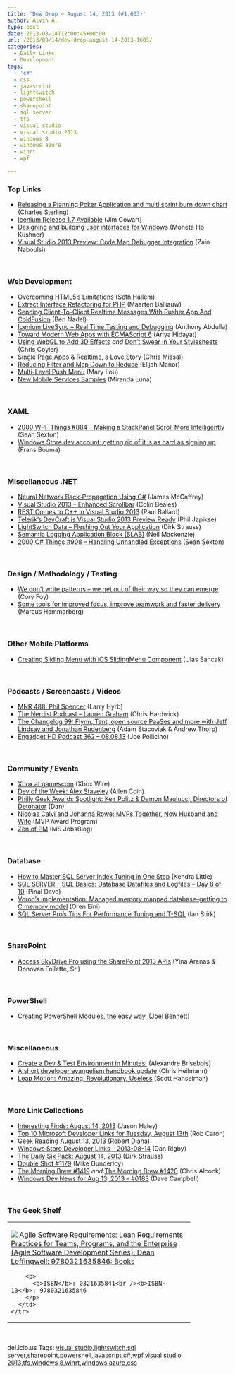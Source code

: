 ```yaml
---
title: 'Dew Drop – August 14, 2013 (#1,603)'
author: Alvin A.
type: post
date: 2013-08-14T12:00:45+00:00
url: /2013/08/14/dew-drop-august-14-2013-1603/
categories:
  - Daily Links
  - Development
tags:
  - 'c#'
  - css
  - javascript
  - lightswitch
  - powershell
  - sharepoint
  - sql server
  - tfs
  - visual studio
  - visual studio 2013
  - windows 8
  - windows azure
  - winrt
  - wpf

---
```

### <a name="top"></a>Top Links

  * <a href="http://blogs.msdn.com/b/visualstudioalm/archive/2013/08/14/releasing-a-planning-poker-application-and-multi-sprint-burn-down-chart.aspx" target="_blank">Releasing a Planning Poker Application and multi sprint burn down chart</a> (Charles Sterling)
  * <a href="http://www.icenium.com/blog/icenium-team-blog/2013/08/13/icenium-release-1.7-available" target="_blank">Icenium Release 1.7 Available</a> (Jim Cowart)
  * <a href="http://blogs.windows.com/windows/b/appbuilder/archive/2013/08/13/designing-and-building-user-interfaces-for-windows.aspx" target="_blank">Designing and building user interfaces for Windows</a> (Moneta Ho Kushner)
  * <a href="http://feedproxy.google.com/~r/zainnab/~3/JNSfcrf8v7A/visual-studio-2013-preview-code-map-debugger-integration.aspx" target="_blank">Visual Studio 2013 Preview: Code Map Debugger Integration</a> (Zain Naboulsi)

&#160;

### <a name="web"></a>Web Development

  * <a href="http://www.drdobbs.com/web-development/overcoming-html5s-limitations/240159696" target="_blank">Overcoming HTML5&#8217;s Limitations</a> (Seth Hallem)
  * <a href="http://blog.jetbrains.com/phpstorm/2013/08/extract-interface-refactoring-for-php/?utm_source=rss&utm_medium=rss&utm_campaign=extract-interface-refactoring-for-php" target="_blank">Extract Interface Refactoring for PHP</a> (Maarten Balliauw)
  * <a href="http://www.bennadel.com/blog/2508-Sending-Client-To-Client-Realtime-Messages-With-Pusher-App-And-ColdFusion.htm" target="_blank">Sending Client-To-Client Realtime Messages With Pusher App And ColdFusion</a> (Ben Nadel)
  * <a href="http://feedproxy.google.com/~r/Telerik/~3/RtkANgzJiAs/icenium-livesync---real-time-testing-and-debugging" target="_blank">Icenium LiveSync &#8211; Real Time Testing and Debugging</a> (Anthony Abdulla)
  * <a href="http://feedproxy.google.com/~r/extblog/~3/W9hZm2XNUMk/" target="_blank">Toward Modern Web Apps with ECMAScript 6</a> (Ariya Hidayat)
  * <a href="http://html5hub.com/using-webgl-to-add-3d-effects-to-your-website/" target="_blank">Using WebGL to Add 3D Effects</a> _and_ <a href="http://dt.deviantart.com/journal/We-Give-a-F-How-the-Site-Loads-392679726" target="_blank">Don’t Swear in Your Stylesheets</a> (Chris Coyier)
  * <a href="http://feedproxy.google.com/~r/LosTechies/~3/9ybJJLGCB-o/" target="_blank">Single Page Apps & Realtime, a Love Story</a> (Chris Missal)
  * <a href="http://www.elijahmanor.com/2013/08/reducing-filter-and-map-down-to-reduce.html" target="_blank">Reducing Filter and Map Down to Reduce</a> (Elijah Manor)
  * <a href="http://feedproxy.google.com/~r/tympanus/~3/q9S6lUlNphk/" target="_blank">Multi-Level Push Menu</a> (Mary Lou)
  * <a href="http://blogs.msdn.com/b/windowsazure/archive/2013/08/13/new-mobile-services-samples.aspx" target="_blank">New Mobile Services Samples</a> (Miranda Luna)

&#160;

### <a name="silverlight"></a>XAML

  * <a href="http://wpf.2000things.com/2013/08/14/884-making-a-stackpanel-scroll-more-intelligently/" target="_blank">2000 WPF Things #884 – Making a StackPanel Scroll More Intelligently</a> (Sean Sexton)
  * <a href="http://feedproxy.google.com/~r/FransBouma/~3/Dm715q2eV3E/windows-store-account-getting-rid-of-it-is-as-hard-as-signing-up.aspx" target="_blank">Windows Store dev account: getting rid of it is as hard as signing up</a> (Frans Bouma)

&#160;

### <a name="dotnet"></a>Miscellaneous .NET

  * <a href="http://visualstudiomagazine.com/articles/2013/08/01/neural-network-back-propagation-using-c.aspx" target="_blank">Neural Network Back-Propagation Using C#</a> (James McCaffrey)
  * <a href="http://blogs.msdn.com/b/visualstudiouk/archive/2013/08/13/visual-studio-2013-enhanced-scrollbar.aspx" target="_blank">Visual Studio 2013 – Enhanced Scrollbar</a> (Colin Beales)
  * <a href="http://blog.pluralsight.com/2013/08/13/rest-comes-to-c-in-visual-studio-2013/" target="_blank">REST Comes to C++ in Visual Studio 2013</a> (Paul Ballard)
  * <a href="http://feedproxy.google.com/~r/Telerik/~3/wOxHR6lt_No/telerik-s-devcraft-is-visual-studio-2013-preview-ready" target="_blank">Telerik’s DevCraft is Visual Studio 2013 Preview Ready</a> (Phil Japikse)
  * <a href="http://feeds.feedblitz.com/~/44949403/0/dirkstrauss~LightSwitch-Data-Fleshing-Out-Your-Application" target="_blank">LightSwitch Data – Fleshing Out Your Application</a> (Dirk Strauss)
  * <a href="http://convective.wordpress.com/2013/08/12/semantic-logging-application-block-slab/" target="_blank">Semantic Logging Application Block (SLAB)</a> (Neil Mackenzie)
  * <a href="http://csharp.2000things.com/2013/08/14/908-handling-unhandled-exceptions/" target="_blank">2000 C# Things #908 – Handling Unhandled Exceptions</a> (Sean Sexton)

&#160;

### <a name="design"></a>Design / Methodology / Testing

  * <a href="http://blog.coryfoy.com/2013/08/we-dont-write-patterns-we-get-out-of-their-way-so-they-can-emerge/" target="_blank">We don’t write patterns – we get out of their way so they can emerge</a> (Cory Foy)
  * <a href="http://feedproxy.google.com/~r/CodeBetter/~3/sTZQt1ftqqM/" target="_blank">Some tools for improved focus, improve teamwork and faster delivery</a> (Marcus Hammarberg)

&#160;

### <a name="mobile"></a>Other Mobile Platforms

  * <a href="http://feedproxy.google.com/~r/iosdevblog/~3/TYVnQ6OBfxA/" target="_blank">Creating Sliding Menu with iOS SlidingMenu Component</a> (Ulas Sancak)

&#160;

### <a name="podcasts"></a>Podcasts / Screencasts / Videos

  * <a href="http://feedproxy.google.com/~r/MajorNelsonblogcast/~3/znaDcIAL87U/" target="_blank">MNR 488: Phil Spencer</a> (Larry Hyrb)
  * <a href="http://nerdist.libsyn.com/lauren-graham" target="_blank">The Nerdist Podcast &#8211; Lauren Graham</a> (Chris Hardwick)
  * <a href="http://5by5.tv/changelog/99" target="_blank">The Changelog 99: Flynn, Tent, open source PaaSes and more with Jeff Lindsay and Jonathan Rudenberg</a> (Adam Stacoviak & Andrew Thorp)
  * <a href="http://www.engadget.com/2013/08/13/engadget-hd-podcast-362/?utm_medium=feed&utm_source=Feed_Classic&utm_campaign=Engadget" target="_blank">Engadget HD Podcast 362 &#8211; 08.08.13</a> (Joe Pollicino)

&#160;

### <a name="events"></a>Community / Events

  * <a href="http://news.xbox.com/2013/08/xbox-one-gamescom" target="_blank">Xbox at gamescom</a> (Xbox Wire)
  * <a href="http://feeds.dzone.com/~r/zones/dotnet/~3/WOmp-NmZux0/dev-week-alex-staveley" target="_blank">Dev of the Week: Alex Staveley</a> (Allen Coin)
  * <a href="http://www.geekadelphia.com/2013/08/13/philly-geek-awards-spotlight-keir-politz-damon-maulucci-directors-of-detonator/" target="_blank">Philly Geek Awards Spotlight: Keir Politz & Damon Maulucci, Directors of Detonator</a> (Dan)
  * <a href="http://blogs.msdn.com/b/mvpawardprogram/archive/2013/08/13/nicolas-calvi-and-johanna-rowe-mvps-together-now-husband-and-wife.aspx" target="_blank">Nicolas Calvi and Johanna Rowe: MVPs Together, Now Husband and Wife</a> (MVP Award Program)
  * <a href="http://feeds.microsoftjobsblog.com/~r/MicrosoftJobsBlog/~3/EH8HCbNxrgU/" target="_blank">Zen of PM</a> (MS JobsBlog)

&#160;

### <a name="sql"></a>Database

  * <a href="http://feedproxy.google.com/~r/BrentOzar-SqlServerDba/~3/sy0svrLP6vI/" target="_blank">How to Master SQL Server Index Tuning in One Step</a> (Kendra Little)
  * <a href="http://blog.sqlauthority.com/2013/08/14/sql-server-sql-basics-database-datafiles-and-logfiles-day-8-of-10/" target="_blank">SQL SERVER – SQL Basics: Database Datafiles and Logfiles – Day 8 of 10</a> (Pinal Dave)
  * <a href="http://feedproxy.google.com/~r/AyendeRahien/~3/b4AGBspR7KY/vorons-implementation-managed-memory-mapped-database-getting-to-c-memory-model" target="_blank">Voron’s implementation: Managed memory mapped database–getting to C memory model</a> (Oren Eini)
  * <a href="http://www.i-programmer.info/news/84-database/6237-sql-server-pros-tips-for-performance-tuning-and-t-sql.html" target="_blank">SQL Server Pro&#8217;s Tips For Performance Tuning and T-SQL</a> (Ian Stirk)

&#160;

### <a name="sp"></a>SharePoint

  * <a href="http://blogs.msdn.com/b/sharepointdev/archive/2013/08/13/access-skydrive-pro-using-the-sharepoint-2013-apis.aspx" target="_blank">Access SkyDrive Pro using the SharePoint 2013 APIs</a> (Yina Arenas & Donovan Follette, Sr.)

&#160;

### <a name="ps"></a>PowerShell

  * <a href="http://huddledmasses.org/creating-powershell-modules-the-easy-way/" target="_blank">Creating PowerShell Modules, the easy way.</a> (Joel Bennett)

&#160;

### <a name="misc"></a>Miscellaneous

  * <a href="http://alexandrebrisebois.wordpress.com/2013/08/13/create-a-dev-test-environment-in-minutes/" target="_blank">Create a Dev & Test Environment in Minutes!</a> (Alexandre Brisebois)
  * <a href="http://christianheilmann.com/2013/08/13/a-short-developer-evangelism-handbook-update/" target="_blank">A short developer evangelism handbook update</a> (Chris Heilmann)
  * <a href="http://feeds.hanselman.com/~/44949539/0/scotthanselman~Leap-Motion-Amazing-Revolutionary-Useless.aspx" target="_blank">Leap Motion: Amazing, Revolutionary, Useless</a> (Scott Hanselman)

&#160;

### <a name="links"></a>More Link Collections

  * <a href="http://jasonhaley.com/blog/post/2013/08/14/Interesting-Finds-August-14-2013.aspx" target="_blank">Interesting Finds: August 14, 2013</a> (Jason Haley)
  * <a href="http://blogs.msdn.com/b/robcaron/archive/2013/08/13/top-10-microsoft-developer-links-for-tuesday-august-13th.aspx" target="_blank">Top 10 Microsoft Developer Links for Tuesday, August 13th</a> (Rob Caron)
  * <a href="http://feeds.regulargeek.com/~r/RegularGeek/~3/lc-wqkc81lY/" target="_blank">Geek Reading August 13, 2013</a> (Robert Diana)
  * <a href="http://feedproxy.google.com/~r/DanRigby/~3/oxJ8nFITbmA/" target="_blank">Windows Store Developer Links &#8211; 2013-08-14</a> (Dan Rigby)
  * <a href="http://feeds.feedblitz.com/~/44947421/0/dirkstrauss~The-Daily-Six-Pack-August" target="_blank">The Daily Six Pack: August 14, 2013</a> (Dirk Strauss)
  * <a href="http://afreshcup.com/home/2013/8/14/double-shot-1179.html" target="_blank">Double Shot #1179</a> (Mike Gunderloy)
  * <a href="http://feedproxy.google.com/~r/ReflectivePerspective/~3/lHyPQnc3uIw/" target="_blank">The Morning Brew #1419</a> _and_ <a href="http://feedproxy.google.com/~r/ReflectivePerspective/~3/a7DRS6m_8EI/" target="_blank">The Morning Brew #1420</a> (Chris Alcock)
  * <a href="http://www.windowsdevnews.com/Blogs.aspx?ID=256" target="_blank">Windows Dev News for Aug 13, 2013 &#8211; #0183</a> (Dave Campbell)

&#160;

### <a name="shelf"></a>The Geek Shelf

<div id="scid:7dc1bd33-94bd-46fd-a20b-0131235bcd47:b9b7b664-88dc-4e2a-af49-81f6f4ba8224" class="wlWriterEditableSmartContent" style="float: none; padding-bottom: 0px; padding-top: 0px; padding-left: 0px; margin: 0px; display: inline; padding-right: 0px">
  <table cellspacing="0" cellpadding="2" width="400" border="0" unselectable="on">
    <tr>
      <td valign="top" width="400">
        <p>
          <a title="Agile Software Requirements: Lean Requirements Practices for Teams, Programs, and the Enterprise (Agile Software Development Series): Dean Leffingwell: 9780321635846: Books" href="http://www.amazon.com/exec/obidos/ASIN/0321635841/alvinashcraft-20"><img data-recalc-dims="1" decoding="async" src="https://i0.wp.com/images.amazon.com/images/P/0321635841.01.MZZZZZZZ.jpg?w=660" border="0" align="left" style="float:left" />Agile Software Requirements: Lean Requirements Practices for Teams, Programs, and the Enterprise (Agile Software Development Series): Dean Leffingwell: 9780321635846: Books</a>
        </p>
        
        <p>
          <b>ISBN</b>: 0321635841<br /><b>ISBN-13</b>: 9780321635846
        </p>
      </td>
    </tr>
  </table>
</div>

&#160;

<div id="scid:0767317B-992E-4b12-91E0-4F059A8CECA8:96beecd2-5d01-43b8-b136-a603437f3a46" class="wlWriterEditableSmartContent" style="float: none; padding-bottom: 0px; padding-top: 0px; padding-left: 0px; margin: 0px; display: inline; padding-right: 0px">
  del.icio.us Tags: <a href="http://del.icio.us/popular/visual+studio" rel="tag">visual studio</a>,<a href="http://del.icio.us/popular/lightswitch" rel="tag">lightswitch</a>,<a href="http://del.icio.us/popular/sql+server" rel="tag">sql server</a>,<a href="http://del.icio.us/popular/sharepoint" rel="tag">sharepoint</a>,<a href="http://del.icio.us/popular/powershell" rel="tag">powershell</a>,<a href="http://del.icio.us/popular/javascript" rel="tag">javascript</a>,<a href="http://del.icio.us/popular/c%23" rel="tag">c#</a>,<a href="http://del.icio.us/popular/wpf" rel="tag">wpf</a>,<a href="http://del.icio.us/popular/visual+studio+2013" rel="tag">visual studio 2013</a>,<a href="http://del.icio.us/popular/tfs" rel="tag">tfs</a>,<a href="http://del.icio.us/popular/windows+8" rel="tag">windows 8</a>,<a href="http://del.icio.us/popular/winrt" rel="tag">winrt</a>,<a href="http://del.icio.us/popular/windows+azure" rel="tag">windows azure</a>,<a href="http://del.icio.us/popular/css" rel="tag">css</a>
</div>